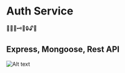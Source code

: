 # Auth Service 

🔑🔐🆔🗝️🏧🔒🔓🔏

## Express, Mongoose, Rest API

![Alt text](https://i.ibb.co/2n8QKZR/Node-Mongo-Express-TS.png "Express, Mongoose, Rest API")

